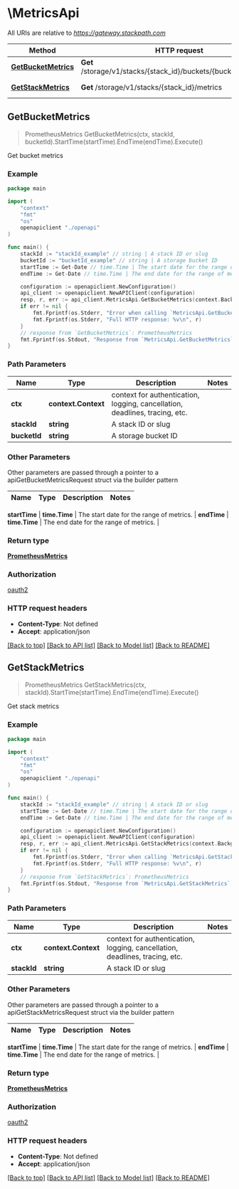 # \MetricsApi

All URIs are relative to *https://gateway.stackpath.com*

Method | HTTP request | Description
------------- | ------------- | -------------
[**GetBucketMetrics**](MetricsApi.md#GetBucketMetrics) | **Get** /storage/v1/stacks/{stack_id}/buckets/{bucket_id}/metrics | Get bucket metrics
[**GetStackMetrics**](MetricsApi.md#GetStackMetrics) | **Get** /storage/v1/stacks/{stack_id}/metrics | Get stack metrics



## GetBucketMetrics

> PrometheusMetrics GetBucketMetrics(ctx, stackId, bucketId).StartTime(startTime).EndTime(endTime).Execute()

Get bucket metrics



### Example

```go
package main

import (
    "context"
    "fmt"
    "os"
    openapiclient "./openapi"
)

func main() {
    stackId := "stackId_example" // string | A stack ID or slug
    bucketId := "bucketId_example" // string | A storage bucket ID
    startTime := Get-Date // time.Time | The start date for the range of metrics. (optional)
    endTime := Get-Date // time.Time | The end date for the range of metrics. (optional)

    configuration := openapiclient.NewConfiguration()
    api_client := openapiclient.NewAPIClient(configuration)
    resp, r, err := api_client.MetricsApi.GetBucketMetrics(context.Background(), stackId, bucketId).StartTime(startTime).EndTime(endTime).Execute()
    if err != nil {
        fmt.Fprintf(os.Stderr, "Error when calling `MetricsApi.GetBucketMetrics``: %v\n", err)
        fmt.Fprintf(os.Stderr, "Full HTTP response: %v\n", r)
    }
    // response from `GetBucketMetrics`: PrometheusMetrics
    fmt.Fprintf(os.Stdout, "Response from `MetricsApi.GetBucketMetrics`: %v\n", resp)
}
```

### Path Parameters


Name | Type | Description  | Notes
------------- | ------------- | ------------- | -------------
**ctx** | **context.Context** | context for authentication, logging, cancellation, deadlines, tracing, etc.
**stackId** | **string** | A stack ID or slug | 
**bucketId** | **string** | A storage bucket ID | 

### Other Parameters

Other parameters are passed through a pointer to a apiGetBucketMetricsRequest struct via the builder pattern


Name | Type | Description  | Notes
------------- | ------------- | ------------- | -------------


 **startTime** | **time.Time** | The start date for the range of metrics. | 
 **endTime** | **time.Time** | The end date for the range of metrics. | 

### Return type

[**PrometheusMetrics**](prometheusMetrics.md)

### Authorization

[oauth2](../README.md#oauth2)

### HTTP request headers

- **Content-Type**: Not defined
- **Accept**: application/json

[[Back to top]](#) [[Back to API list]](../README.md#documentation-for-api-endpoints)
[[Back to Model list]](../README.md#documentation-for-models)
[[Back to README]](../README.md)


## GetStackMetrics

> PrometheusMetrics GetStackMetrics(ctx, stackId).StartTime(startTime).EndTime(endTime).Execute()

Get stack metrics



### Example

```go
package main

import (
    "context"
    "fmt"
    "os"
    openapiclient "./openapi"
)

func main() {
    stackId := "stackId_example" // string | A stack ID or slug
    startTime := Get-Date // time.Time | The start date for the range of metrics. (optional)
    endTime := Get-Date // time.Time | The end date for the range of metrics. (optional)

    configuration := openapiclient.NewConfiguration()
    api_client := openapiclient.NewAPIClient(configuration)
    resp, r, err := api_client.MetricsApi.GetStackMetrics(context.Background(), stackId).StartTime(startTime).EndTime(endTime).Execute()
    if err != nil {
        fmt.Fprintf(os.Stderr, "Error when calling `MetricsApi.GetStackMetrics``: %v\n", err)
        fmt.Fprintf(os.Stderr, "Full HTTP response: %v\n", r)
    }
    // response from `GetStackMetrics`: PrometheusMetrics
    fmt.Fprintf(os.Stdout, "Response from `MetricsApi.GetStackMetrics`: %v\n", resp)
}
```

### Path Parameters


Name | Type | Description  | Notes
------------- | ------------- | ------------- | -------------
**ctx** | **context.Context** | context for authentication, logging, cancellation, deadlines, tracing, etc.
**stackId** | **string** | A stack ID or slug | 

### Other Parameters

Other parameters are passed through a pointer to a apiGetStackMetricsRequest struct via the builder pattern


Name | Type | Description  | Notes
------------- | ------------- | ------------- | -------------

 **startTime** | **time.Time** | The start date for the range of metrics. | 
 **endTime** | **time.Time** | The end date for the range of metrics. | 

### Return type

[**PrometheusMetrics**](prometheusMetrics.md)

### Authorization

[oauth2](../README.md#oauth2)

### HTTP request headers

- **Content-Type**: Not defined
- **Accept**: application/json

[[Back to top]](#) [[Back to API list]](../README.md#documentation-for-api-endpoints)
[[Back to Model list]](../README.md#documentation-for-models)
[[Back to README]](../README.md)

